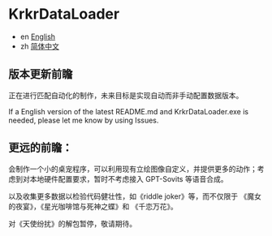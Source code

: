 # KrkrDataLoader

- en [English](docs/README-en.md)
- zh [简体中文](docs/README-zh.md)

## 版本更新前瞻

正在进行匹配自动化的制作，未来目标是实现自动而非手动配置数据版本。

If a English version of the latest README.md and KrkrDataLoader.exe is needed, please let me know by using Issues.

## 更远的前瞻：

会制作一个小的桌宠程序，可以利用现有立绘图像自定义，并提供更多的动作；考虑到对本地硬件配置要求，暂时不考虑接入 GPT-Sovits 等语音合成。

以及收集更多数据以检验代码健壮性，如《riddle joker》等，而不仅限于 《魔女的夜宴》，《星光咖啡馆与死神之蝶》和 《千恋万花》。

对《天使纷扰》的解包暂停，敬请期待。

